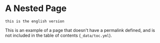 # A Nested Page

`this is the english version`

This is an example of a page that doesn't have a permalink defined, and
is not included in the table of contents (`_data/toc.yml`).
